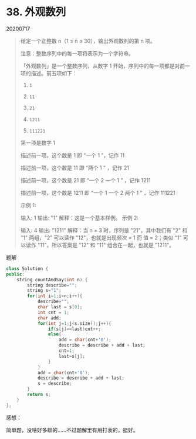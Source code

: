 # 38. 外观数列

20200717

> 给定一个正整数 n（1 ≤ n ≤ 30），输出外观数列的第 n 项。
>
> 注意：整数序列中的每一项将表示为一个字符串。
>
> 「外观数列」是一个整数序列，从数字 1 开始，序列中的每一项都是对前一项的描述。前五项如下：
>
> 1.     1
> 2.     11
> 3.     21
> 4.     1211
> 5.     111221
> 第一项是数字 1
>
> 描述前一项，这个数是 1 即 “一个 1 ”，记作 11
>
> 描述前一项，这个数是 11 即 “两个 1 ” ，记作 21
>
> 描述前一项，这个数是 21 即 “一个 2 一个 1 ” ，记作 1211
>
> 描述前一项，这个数是 1211 即 “一个 1 一个 2 两个 1 ” ，记作 111221
>
>  
>
> 示例 1:
>
> 输入: 1
> 输出: "1"
> 解释：这是一个基本样例。
> 示例 2:
>
> 输入: 4
> 输出: "1211"
> 解释：当 n = 3 时，序列是 "21"，其中我们有 "2" 和 "1" 两组，"2" 可以读作 "12"，也就是出现频次 = 1 而 值 = 2；类似 "1" 可以读作 "11"。所以答案是 "12" 和 "11" 组合在一起，也就是 "1211"。

题解

```c++
class Solution {
public:
    string countAndSay(int n) {
        string describe="";
        string s="1";
        for(int i=1;i<n;i++){
            describe="";
            char last = s[0];
            int cnt = 1;
            char add;
            for(int j=1;j<s.size();j++){
                if(s[j]==last)cnt++;
                else{
                    add = char(cnt+'0');
                    describe = describe + add + last;
                    cnt=1;
                    last=s[j];
                }
            }
            add = char(cnt+'0');
            describe = describe + add + last;
            s = describe;
        }
        return s;
    }
};
```

感想：

简单题，没啥好多聊的……不过题解里有用打表的，挺好。